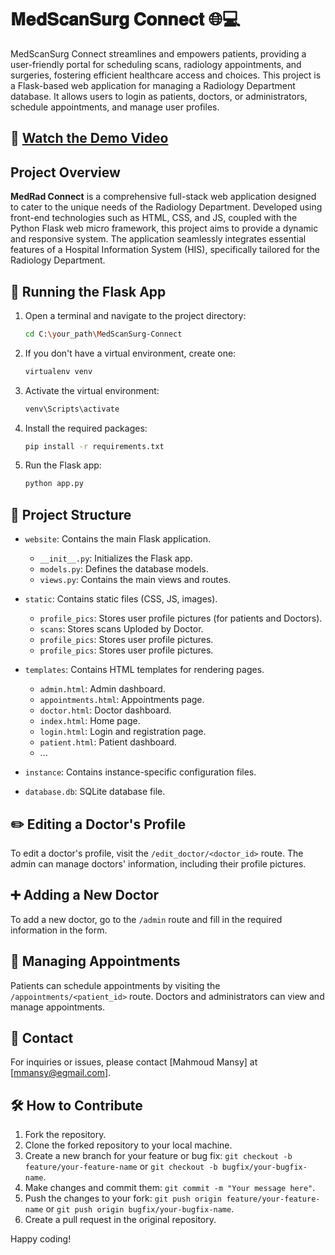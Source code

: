 # 𝐌𝐞𝐝𝐒𝐜𝐚𝐧𝐒𝐮𝐫𝐠 𝐂𝐨𝐧𝐧𝐞𝐜𝐭 🌐💻

MedScanSurg Connect streamlines and empowers patients, providing a user-friendly portal for scheduling scans, radiology appointments, and surgeries, fostering efficient healthcare access and choices. This project is a Flask-based web application for managing a Radiology Department database. It allows users to login as patients, doctors, or administrators, schedule appointments, and manage user profiles.

## 🎥 [Watch the Demo Video](https://drive.google.com/file/d/1XUMfUSOsbVn4jWmsddq0c2hgfBW1Q-fT/view?usp=sharing)

## Project Overview
**MedRad Connect** is a comprehensive full-stack web application designed to cater to the unique needs of the Radiology Department. Developed using front-end technologies such as HTML, CSS, and JS, coupled with the Python Flask web micro framework, this project aims to provide a dynamic and responsive system. The application seamlessly integrates essential features of a Hospital Information System (HIS), specifically tailored for the Radiology Department.

## 🚀 Running the Flask App

1. Open a terminal and navigate to the project directory:

   ```bash
   cd C:\your_path\MedScanSurg-Connect
   ```

2. If you don't have a virtual environment, create one:

   ```bash
   virtualenv venv
   ```

3. Activate the virtual environment:

   ```bash
   venv\Scripts\activate
   ```

4. Install the required packages:

   ```bash
   pip install -r requirements.txt
   ```

5. Run the Flask app:

   ```bash
   python app.py
   ```

## 📂 Project Structure

- `website`: Contains the main Flask application.
  - `__init__.py`: Initializes the Flask app.
  - `models.py`: Defines the database models.
  - `views.py`: Contains the main views and routes.

- `static`: Contains static files (CSS, JS, images).
  - `profile_pics`: Stores user profile pictures (for patients and Doctors).
  - `scans`: Stores scans Uploded by Doctor.
  - `profile_pics`: Stores user profile pictures.
  - `profile_pics`: Stores user profile pictures.

- `templates`: Contains HTML templates for rendering pages.
  - `admin.html`: Admin dashboard.
  - `appointments.html`: Appointments page.
  - `doctor.html`: Doctor dashboard.
  - `index.html`: Home page.
  - `login.html`: Login and registration page.
  - `patient.html`: Patient dashboard.
  - ...

- `instance`: Contains instance-specific configuration files.

- `database.db`: SQLite database file.

## ✏️ Editing a Doctor's Profile

To edit a doctor's profile, visit the `/edit_doctor/<doctor_id>` route. The admin can manage doctors' information, including their profile pictures.

## ➕ Adding a New Doctor

To add a new doctor, go to the `/admin` route and fill in the required information in the form.

## 📅 Managing Appointments

Patients can schedule appointments by visiting the `/appointments/<patient_id>` route. Doctors and administrators can view and manage appointments.

## 📧 Contact

For inquiries or issues, please contact [Mahmoud Mansy] at [mmansy@egmail.com].

## 🛠️ How to Contribute

1. Fork the repository.
2. Clone the forked repository to your local machine.
3. Create a new branch for your feature or bug fix: `git checkout -b feature/your-feature-name` or `git checkout -b bugfix/your-bugfix-name`.
4. Make changes and commit them: `git commit -m "Your message here"`.
5. Push the changes to your fork: `git push origin feature/your-feature-name` or `git push origin bugfix/your-bugfix-name`.
6. Create a pull request in the original repository.

Happy coding!
